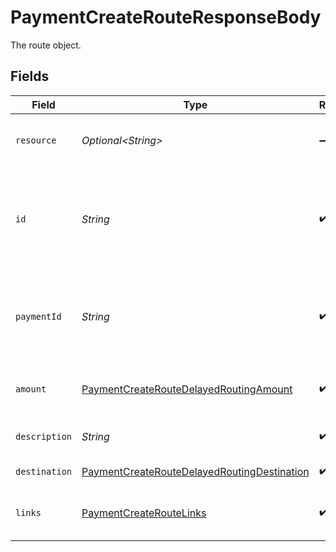 # PaymentCreateRouteResponseBody

The route object.


## Fields

| Field                                                                                                                                                                                           | Type                                                                                                                                                                                            | Required                                                                                                                                                                                        | Description                                                                                                                                                                                     | Example                                                                                                                                                                                         |
| ----------------------------------------------------------------------------------------------------------------------------------------------------------------------------------------------- | ----------------------------------------------------------------------------------------------------------------------------------------------------------------------------------------------- | ----------------------------------------------------------------------------------------------------------------------------------------------------------------------------------------------- | ----------------------------------------------------------------------------------------------------------------------------------------------------------------------------------------------- | ----------------------------------------------------------------------------------------------------------------------------------------------------------------------------------------------- |
| `resource`                                                                                                                                                                                      | *Optional\<String>*                                                                                                                                                                             | :heavy_minus_sign:                                                                                                                                                                              | Indicates the response contains a route object. Will always contain the string `route` for this endpoint.                                                                                       |                                                                                                                                                                                                 |
| `id`                                                                                                                                                                                            | *String*                                                                                                                                                                                        | :heavy_check_mark:                                                                                                                                                                              | The identifier uniquely referring to this route. Mollie assigns this identifier at route creation time. Mollie<br/>will always refer to the route by this ID. Example: `crt_dyARQ3JzCgtPDhU2Pbq3J`. | crt_dyARQ3JzCgtPDhU2Pbq3J                                                                                                                                                                       |
| `paymentId`                                                                                                                                                                                     | *String*                                                                                                                                                                                        | :heavy_check_mark:                                                                                                                                                                              | The unique identifier of the payment. For example: `tr_5B8cwPMGnU6qLbRvo7qEZo`.<br/>The full payment object can be retrieved via the payment URL in the `_links` object.                        | tr_5B8cwPMGnU                                                                                                                                                                                   |
| `amount`                                                                                                                                                                                        | [PaymentCreateRouteDelayedRoutingAmount](../../models/operations/PaymentCreateRouteDelayedRoutingAmount.md)                                                                                     | :heavy_check_mark:                                                                                                                                                                              | The amount of the route.<br/>That amount that will be routed to the specified destination.                                                                                                      |                                                                                                                                                                                                 |
| `description`                                                                                                                                                                                   | *String*                                                                                                                                                                                        | :heavy_check_mark:                                                                                                                                                                              | The description of the route. This description is shown in the reports.                                                                                                                         | Payment for Order #12345                                                                                                                                                                        |
| `destination`                                                                                                                                                                                   | [PaymentCreateRouteDelayedRoutingDestination](../../models/operations/PaymentCreateRouteDelayedRoutingDestination.md)                                                                           | :heavy_check_mark:                                                                                                                                                                              | The destination of the route.                                                                                                                                                                   |                                                                                                                                                                                                 |
| `links`                                                                                                                                                                                         | [PaymentCreateRouteLinks](../../models/operations/PaymentCreateRouteLinks.md)                                                                                                                   | :heavy_check_mark:                                                                                                                                                                              | An object with several relevant URLs. Every URL object will contain an `href` and a `type` field.                                                                                               |                                                                                                                                                                                                 |